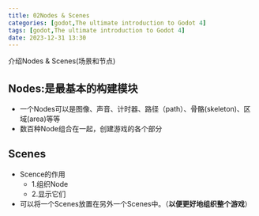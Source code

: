 ```yaml
---
title: 02Nodes & Scenes
categories: [godot,The ultimate introduction to Godot 4]
tags: [godot,The ultimate introduction to Godot 4]
date: 2023-12-31 13:30
---
```


介绍Nodes & Scenes(场景和节点)

## Nodes:是最基本的构建模块
- 一个Nodes可以是图像、声音、计时器、路径（path）、骨骼(skeleton)、区域(area)等等
- 数百种Node组合在一起，创建游戏的各个部分

## Scenes
- Scence的作用
    - 1.组织Node
    - 2.显示它们
- 可以将一个Scenes放置在另外一个Scenes中。（**以便更好地组织整个游戏**）

